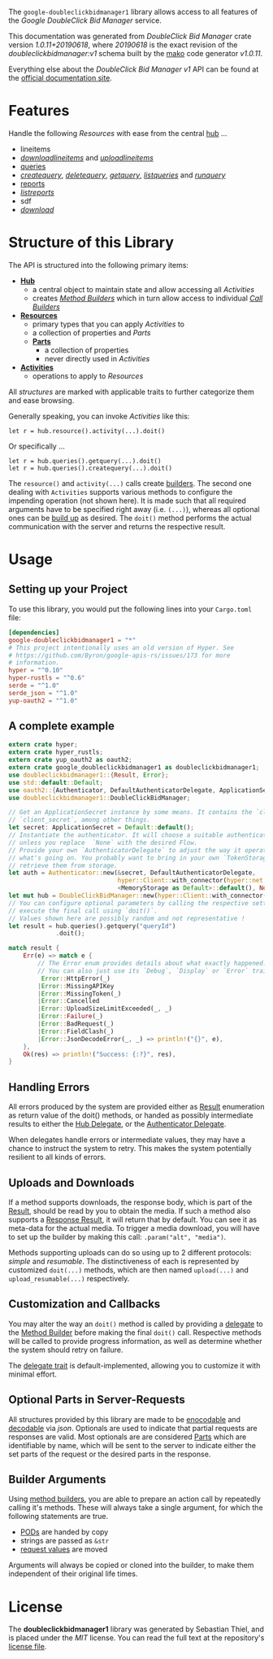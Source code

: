 <!---
DO NOT EDIT !
This file was generated automatically from 'src/mako/api/README.md.mako'
DO NOT EDIT !
-->
The `google-doubleclickbidmanager1` library allows access to all features of the *Google DoubleClick Bid Manager* service.

This documentation was generated from *DoubleClick Bid Manager* crate version *1.0.11+20190618*, where *20190618* is the exact revision of the *doubleclickbidmanager:v1* schema built by the [mako](http://www.makotemplates.org/) code generator *v1.0.11*.

Everything else about the *DoubleClick Bid Manager* *v1* API can be found at the
[official documentation site](https://developers.google.com/bid-manager/).
# Features

Handle the following *Resources* with ease from the central [hub](https://docs.rs/google-doubleclickbidmanager1/1.0.11+20190618/google_doubleclickbidmanager1/struct.DoubleClickBidManager.html) ... 

* lineitems
 * [*downloadlineitems*](https://docs.rs/google-doubleclickbidmanager1/1.0.11+20190618/google_doubleclickbidmanager1/struct.LineitemDownloadlineitemCall.html) and [*uploadlineitems*](https://docs.rs/google-doubleclickbidmanager1/1.0.11+20190618/google_doubleclickbidmanager1/struct.LineitemUploadlineitemCall.html)
* [queries](https://docs.rs/google-doubleclickbidmanager1/1.0.11+20190618/google_doubleclickbidmanager1/struct.Query.html)
 * [*createquery*](https://docs.rs/google-doubleclickbidmanager1/1.0.11+20190618/google_doubleclickbidmanager1/struct.QueryCreatequeryCall.html), [*deletequery*](https://docs.rs/google-doubleclickbidmanager1/1.0.11+20190618/google_doubleclickbidmanager1/struct.QueryDeletequeryCall.html), [*getquery*](https://docs.rs/google-doubleclickbidmanager1/1.0.11+20190618/google_doubleclickbidmanager1/struct.QueryGetqueryCall.html), [*listqueries*](https://docs.rs/google-doubleclickbidmanager1/1.0.11+20190618/google_doubleclickbidmanager1/struct.QueryListqueryCall.html) and [*runquery*](https://docs.rs/google-doubleclickbidmanager1/1.0.11+20190618/google_doubleclickbidmanager1/struct.QueryRunqueryCall.html)
* [reports](https://docs.rs/google-doubleclickbidmanager1/1.0.11+20190618/google_doubleclickbidmanager1/struct.Report.html)
 * [*listreports*](https://docs.rs/google-doubleclickbidmanager1/1.0.11+20190618/google_doubleclickbidmanager1/struct.ReportListreportCall.html)
* sdf
 * [*download*](https://docs.rs/google-doubleclickbidmanager1/1.0.11+20190618/google_doubleclickbidmanager1/struct.SdfDownloadCall.html)




# Structure of this Library

The API is structured into the following primary items:

* **[Hub](https://docs.rs/google-doubleclickbidmanager1/1.0.11+20190618/google_doubleclickbidmanager1/struct.DoubleClickBidManager.html)**
    * a central object to maintain state and allow accessing all *Activities*
    * creates [*Method Builders*](https://docs.rs/google-doubleclickbidmanager1/1.0.11+20190618/google_doubleclickbidmanager1/trait.MethodsBuilder.html) which in turn
      allow access to individual [*Call Builders*](https://docs.rs/google-doubleclickbidmanager1/1.0.11+20190618/google_doubleclickbidmanager1/trait.CallBuilder.html)
* **[Resources](https://docs.rs/google-doubleclickbidmanager1/1.0.11+20190618/google_doubleclickbidmanager1/trait.Resource.html)**
    * primary types that you can apply *Activities* to
    * a collection of properties and *Parts*
    * **[Parts](https://docs.rs/google-doubleclickbidmanager1/1.0.11+20190618/google_doubleclickbidmanager1/trait.Part.html)**
        * a collection of properties
        * never directly used in *Activities*
* **[Activities](https://docs.rs/google-doubleclickbidmanager1/1.0.11+20190618/google_doubleclickbidmanager1/trait.CallBuilder.html)**
    * operations to apply to *Resources*

All *structures* are marked with applicable traits to further categorize them and ease browsing.

Generally speaking, you can invoke *Activities* like this:

```Rust,ignore
let r = hub.resource().activity(...).doit()
```

Or specifically ...

```ignore
let r = hub.queries().getquery(...).doit()
let r = hub.queries().createquery(...).doit()
```

The `resource()` and `activity(...)` calls create [builders][builder-pattern]. The second one dealing with `Activities` 
supports various methods to configure the impending operation (not shown here). It is made such that all required arguments have to be 
specified right away (i.e. `(...)`), whereas all optional ones can be [build up][builder-pattern] as desired.
The `doit()` method performs the actual communication with the server and returns the respective result.

# Usage

## Setting up your Project

To use this library, you would put the following lines into your `Cargo.toml` file:

```toml
[dependencies]
google-doubleclickbidmanager1 = "*"
# This project intentionally uses an old version of Hyper. See
# https://github.com/Byron/google-apis-rs/issues/173 for more
# information.
hyper = "^0.10"
hyper-rustls = "^0.6"
serde = "^1.0"
serde_json = "^1.0"
yup-oauth2 = "^1.0"
```

## A complete example

```Rust
extern crate hyper;
extern crate hyper_rustls;
extern crate yup_oauth2 as oauth2;
extern crate google_doubleclickbidmanager1 as doubleclickbidmanager1;
use doubleclickbidmanager1::{Result, Error};
use std::default::Default;
use oauth2::{Authenticator, DefaultAuthenticatorDelegate, ApplicationSecret, MemoryStorage};
use doubleclickbidmanager1::DoubleClickBidManager;

// Get an ApplicationSecret instance by some means. It contains the `client_id` and 
// `client_secret`, among other things.
let secret: ApplicationSecret = Default::default();
// Instantiate the authenticator. It will choose a suitable authentication flow for you, 
// unless you replace  `None` with the desired Flow.
// Provide your own `AuthenticatorDelegate` to adjust the way it operates and get feedback about 
// what's going on. You probably want to bring in your own `TokenStorage` to persist tokens and
// retrieve them from storage.
let auth = Authenticator::new(&secret, DefaultAuthenticatorDelegate,
                              hyper::Client::with_connector(hyper::net::HttpsConnector::new(hyper_rustls::TlsClient::new())),
                              <MemoryStorage as Default>::default(), None);
let mut hub = DoubleClickBidManager::new(hyper::Client::with_connector(hyper::net::HttpsConnector::new(hyper_rustls::TlsClient::new())), auth);
// You can configure optional parameters by calling the respective setters at will, and
// execute the final call using `doit()`.
// Values shown here are possibly random and not representative !
let result = hub.queries().getquery("queryId")
             .doit();

match result {
    Err(e) => match e {
        // The Error enum provides details about what exactly happened.
        // You can also just use its `Debug`, `Display` or `Error` traits
         Error::HttpError(_)
        |Error::MissingAPIKey
        |Error::MissingToken(_)
        |Error::Cancelled
        |Error::UploadSizeLimitExceeded(_, _)
        |Error::Failure(_)
        |Error::BadRequest(_)
        |Error::FieldClash(_)
        |Error::JsonDecodeError(_, _) => println!("{}", e),
    },
    Ok(res) => println!("Success: {:?}", res),
}

```
## Handling Errors

All errors produced by the system are provided either as [Result](https://docs.rs/google-doubleclickbidmanager1/1.0.11+20190618/google_doubleclickbidmanager1/enum.Result.html) enumeration as return value of 
the doit() methods, or handed as possibly intermediate results to either the 
[Hub Delegate](https://docs.rs/google-doubleclickbidmanager1/1.0.11+20190618/google_doubleclickbidmanager1/trait.Delegate.html), or the [Authenticator Delegate](https://docs.rs/yup-oauth2/*/yup_oauth2/trait.AuthenticatorDelegate.html).

When delegates handle errors or intermediate values, they may have a chance to instruct the system to retry. This 
makes the system potentially resilient to all kinds of errors.

## Uploads and Downloads
If a method supports downloads, the response body, which is part of the [Result](https://docs.rs/google-doubleclickbidmanager1/1.0.11+20190618/google_doubleclickbidmanager1/enum.Result.html), should be
read by you to obtain the media.
If such a method also supports a [Response Result](https://docs.rs/google-doubleclickbidmanager1/1.0.11+20190618/google_doubleclickbidmanager1/trait.ResponseResult.html), it will return that by default.
You can see it as meta-data for the actual media. To trigger a media download, you will have to set up the builder by making
this call: `.param("alt", "media")`.

Methods supporting uploads can do so using up to 2 different protocols: 
*simple* and *resumable*. The distinctiveness of each is represented by customized 
`doit(...)` methods, which are then named `upload(...)` and `upload_resumable(...)` respectively.

## Customization and Callbacks

You may alter the way an `doit()` method is called by providing a [delegate](https://docs.rs/google-doubleclickbidmanager1/1.0.11+20190618/google_doubleclickbidmanager1/trait.Delegate.html) to the 
[Method Builder](https://docs.rs/google-doubleclickbidmanager1/1.0.11+20190618/google_doubleclickbidmanager1/trait.CallBuilder.html) before making the final `doit()` call. 
Respective methods will be called to provide progress information, as well as determine whether the system should 
retry on failure.

The [delegate trait](https://docs.rs/google-doubleclickbidmanager1/1.0.11+20190618/google_doubleclickbidmanager1/trait.Delegate.html) is default-implemented, allowing you to customize it with minimal effort.

## Optional Parts in Server-Requests

All structures provided by this library are made to be [enocodable](https://docs.rs/google-doubleclickbidmanager1/1.0.11+20190618/google_doubleclickbidmanager1/trait.RequestValue.html) and 
[decodable](https://docs.rs/google-doubleclickbidmanager1/1.0.11+20190618/google_doubleclickbidmanager1/trait.ResponseResult.html) via *json*. Optionals are used to indicate that partial requests are responses 
are valid.
Most optionals are are considered [Parts](https://docs.rs/google-doubleclickbidmanager1/1.0.11+20190618/google_doubleclickbidmanager1/trait.Part.html) which are identifiable by name, which will be sent to 
the server to indicate either the set parts of the request or the desired parts in the response.

## Builder Arguments

Using [method builders](https://docs.rs/google-doubleclickbidmanager1/1.0.11+20190618/google_doubleclickbidmanager1/trait.CallBuilder.html), you are able to prepare an action call by repeatedly calling it's methods.
These will always take a single argument, for which the following statements are true.

* [PODs][wiki-pod] are handed by copy
* strings are passed as `&str`
* [request values](https://docs.rs/google-doubleclickbidmanager1/1.0.11+20190618/google_doubleclickbidmanager1/trait.RequestValue.html) are moved

Arguments will always be copied or cloned into the builder, to make them independent of their original life times.

[wiki-pod]: http://en.wikipedia.org/wiki/Plain_old_data_structure
[builder-pattern]: http://en.wikipedia.org/wiki/Builder_pattern
[google-go-api]: https://github.com/google/google-api-go-client

# License
The **doubleclickbidmanager1** library was generated by Sebastian Thiel, and is placed 
under the *MIT* license.
You can read the full text at the repository's [license file][repo-license].

[repo-license]: https://github.com/Byron/google-apis-rsblob/master/LICENSE.md
